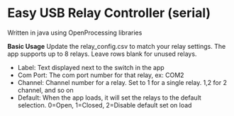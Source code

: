 # Easy USB Relay Controller (serial)
Written in java using OpenProcessing libraries

**Basic Usage**
Update the relay_config.csv to match your relay settings.  The app supports up to 8 relays.  Leave rows blank for unused relays.
- Label: Text displayed next to the switch in the app
- Com Port: The com port number for that relay, ex: COM2
- Channel: Channel number for a relay.  Set to 1 for a single relay. 1,2 for 2 channel, and so on
- Default: When the app loads, it will set the relays to the default selection.  0=Open, 1=Closed, 2=Disable default set on load
